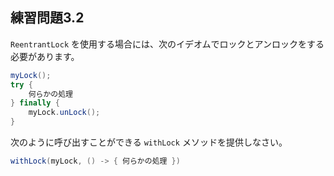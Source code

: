 ## 練習問題3.2

`ReentrantLock` を使用する場合には、次のイデオムでロックとアンロックをする必要があります。

```java
myLock();
try {
    何らかの処理
} finally {
    myLock.unLock();
}
```

次のように呼び出すことができる `withLock` メソッドを提供しなさい。

```java
withLock(myLock, () -> { 何らかの処理 })
```

